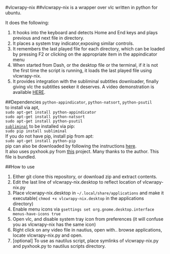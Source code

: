 #vlcwrapy-nix
##vlcwrapy-nix is a wrapper over vlc written in python for ubuntu. 

It does the following:

1. It hooks into the keyboard and detects Home and End keys and plays previous and next file in directory. 
2. It places a system tray indicator,exposing similar controls.
3. It remembers the last played file for each directory, which can be loaded by pressing F2 or clicking on the appropriate item in the appindicator menu
4. When started from Dash, or the desktop file or the terminal, if it is not the first time the script is running, it loads the last played file using vlcwrapy-nix.
5. It provides integration with the subliminal subtitles downloader, finally giving vlc the subtitles seeker it deserves. 
A video demonstration is available [HERE](https://www.youtube.com/watch?v=80WZLCe3rR0).


##Dependencies
```python-appindicator```, ```python-natsort```, ```python-psutil```     
to install via apt,     
```sudo apt-get install python-appindicator```       
```sudo apt-get install python-natsort```     
```sudo apt-get install python-psutil```       
[```subliminal```](https://github.com/Diaoul/subliminal) to be installed via pip:       
```sudo pip install subliminal```       
If you do not have pip, install pip from apt:        
```sudo apt-get install python-pip```        
pip can also be downloaded by following the instructions [here](https://pip.pypa.io/en/latest/installing.html).                   
It also uses pyxhook.py from [this](https://github.com/jeorgen/pyworklogger) project. Many thanks to the author. This file is bundled.

##How to use
1. Either git clone this repository, or download zip and extract contents.
2. Edit the last line of vlcwrapy-nix.desktop to reflect location of vlcwrapy-nix.py
3. Place vlcwrapy-nix.desktop in ```~/.local/share/applications``` and make it executable( ```chmod +x vlcwrapy-nix.desktop``` in the applications directory)
4. Enable menu icons via ```gsettings set org.gnome.desktop.interface menus-have-icons true```
5. Open vlc, and disable system tray icon from preferences (it will confuse you as vlcwrapy-nix has the same icon)
6. Right click on any video file in nautius, open with.. browse applications, locate vlcwrapy-nix.py and open.
7. [optional] To use as nautilus script, place symlinks of vlcwrapy-nix.py and pyxhook.py to nautilus scripts directory.

